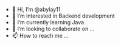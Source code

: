 - 👋 Hi, I’m @abylay11
- 👀 I’m interested in Backend development
- 🌱 I’m currently learning Java
- 💞️ I’m looking to collaborate on ...
- 📫 How to reach me ...

<!---
abylay11/abylay11 is a ✨ special ✨ repository because its `README.md` (this file) appears on your GitHub profile.
You can click the Preview link to take a look at your changes.
--->
